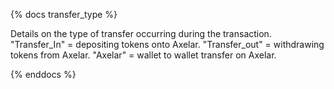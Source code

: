 {% docs transfer_type %}

Details on the type of transfer occurring during the transaction. "Transfer_In" = depositing tokens onto Axelar. "Transfer_out" = withdrawing tokens from Axelar. "Axelar" = wallet to wallet transfer on Axelar.  

{% enddocs %}